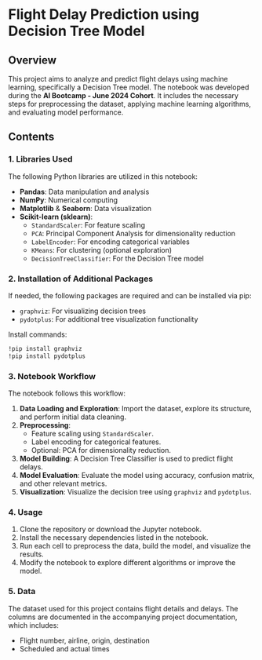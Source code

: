 # Flight Delay Prediction using Decision Tree Model

## Overview

This project aims to analyze and predict flight delays using machine learning, specifically a Decision Tree model. The notebook was developed during the **AI Bootcamp - June 2024 Cohort**. It includes the necessary steps for preprocessing the dataset, applying machine learning algorithms, and evaluating model performance.

## Contents

### 1. **Libraries Used**

The following Python libraries are utilized in this notebook:

- **Pandas**: Data manipulation and analysis
- **NumPy**: Numerical computing
- **Matplotlib** & **Seaborn**: Data visualization
- **Scikit-learn (sklearn)**:
    - `StandardScaler`: For feature scaling
    - `PCA`: Principal Component Analysis for dimensionality reduction
    - `LabelEncoder`: For encoding categorical variables
    - `KMeans`: For clustering (optional exploration)
    - `DecisionTreeClassifier`: For the Decision Tree model

### 2. **Installation of Additional Packages**
If needed, the following packages are required and can be installed via pip:
- `graphviz`: For visualizing decision trees
- `pydotplus`: For additional tree visualization functionality

Install commands:
```bash
!pip install graphviz
!pip install pydotplus
```

### 3. **Notebook Workflow**

The notebook follows this workflow:
1. **Data Loading and Exploration**: Import the dataset, explore its structure, and perform initial data cleaning.
2. **Preprocessing**:
    - Feature scaling using `StandardScaler`.
    - Label encoding for categorical features.
    - Optional: PCA for dimensionality reduction.
3. **Model Building**: A Decision Tree Classifier is used to predict flight delays.
4. **Model Evaluation**: Evaluate the model using accuracy, confusion matrix, and other relevant metrics.
5. **Visualization**: Visualize the decision tree using `graphviz` and `pydotplus`.

### 4. **Usage**

1. Clone the repository or download the Jupyter notebook.
2. Install the necessary dependencies listed in the notebook.
3. Run each cell to preprocess the data, build the model, and visualize the results.
4. Modify the notebook to explore different algorithms or improve the model.

### 5. **Data**

The dataset used for this project contains flight details and delays. The columns are documented in the accompanying project documentation, which includes:
- Flight number, airline, origin, destination
- Scheduled and actual times